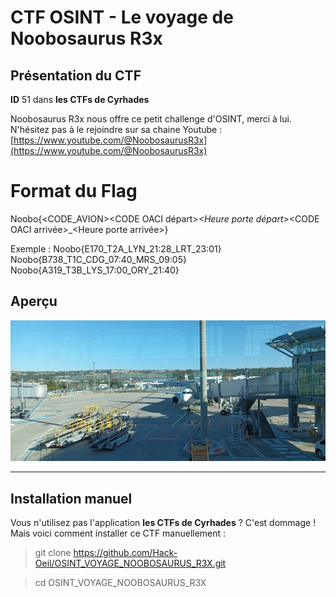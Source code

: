 # CTF OSINT - Le voyage de Noobosaurus R3x

## Présentation du CTF 
**ID** 51 dans **les CTFs de Cyrhades**

Noobosaurus R3x nous offre ce petit challenge d'OSINT, merci à lui.
N'hésitez pas à le rejoindre sur sa chaine Youtube : [https://www.youtube.com/@NoobosaurusR3x](https://www.youtube.com/@NoobosaurusR3x)

# Format du Flag

Noobo{<CODE_AVION>_<TERMINAL>_<CODE OACI départ>_<Heure porte départ>_<CODE OACI arrivée>_<Heure porte arrivée>}


Exemple :
Noobo{E170_T2A_LYN_21:28_LRT_23:01}
Noobo{B738_T1C_CDG_07:40_MRS_09:05}
Noobo{A319_T3B_LYS_17:00_ORY_21:40}




## Aperçu
![picture.jpg](picture.jpg)



-----------

## Installation manuel
Vous n'utilisez pas l'application **les CTFs de Cyrhades** ? C'est dommage !
Mais voici comment installer ce CTF manuellement :

> git clone https://github.com/Hack-Oeil/OSINT_VOYAGE_NOOBOSAURUS_R3X.git

> cd OSINT_VOYAGE_NOOBOSAURUS_R3X


